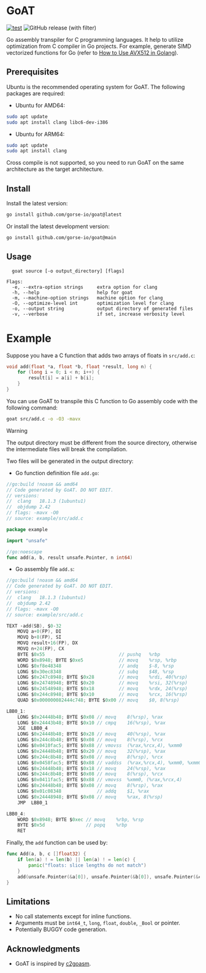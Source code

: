 # GoAT

[![test](https://github.com/gorse-io/goat/actions/workflows/test.yml/badge.svg)](https://github.com/gorse-io/goat/actions/workflows/test.yml)
![GitHub release (with filter)](https://img.shields.io/github/v/release/gorse-io/goat)

Go assembly transpiler for C programming languages. It help to utilize optimization from C compiler in Go projects. For example, generate SIMD vectorized functions for Go (refer to [How to Use AVX512 in Golang](https://gorse.io/posts/avx512-in-golang.html)).

## Prerequisites

Ubuntu is the recommended operating system for GoAT. The following packages are required:

- Ubuntu for AMD64:

```bash
sudo apt update
sudo apt install clang libc6-dev-i386
```

- Ubuntu for ARM64:

```bash
sudo apt update
sudo apt install clang
```

Cross compile is not supported, so you need to run GoAT on the same architecture as the target architecture.

## Install

Install the latest version:

```bash
go install github.com/gorse-io/goat@latest
```

Or install the latest development version:

```bash
go install github.com/gorse-io/goat@main
```

## Usage

```
  goat source [-o output_directory] [flags]

Flags:
  -e, --extra-option strings     extra option for clang
  -h, --help                     help for goat
  -m, --machine-option strings   machine option for clang
  -O, --optimize-level int       optimization level for clang
  -o, --output string            output directory of generated files
  -v, --verbose                  if set, increase verbosity level
```

# Example

Suppose you have a C function that adds two arrays of floats in `src/add.c`:

```c
void add(float *a, float *b, float *result, long n) {
    for (long i = 0; i < n; i++) {
        result[i] = a[i] + b[i];
    }
}
```

You can use GoAT to transpile this C function to Go assembly code with the following command:

```bash
goat src/add.c -o -O3 -mavx
```

> [!WARNING]
> The output directory must be different from the source directory, otherwise the intermediate files will break the compilation.

Two files will be generated in the output directory:

- Go function definition file `add.go`:

```go
//go:build !noasm && amd64
// Code generated by GoAT. DO NOT EDIT.
// versions:
// 	clang   18.1.3 (1ubuntu1)
// 	objdump 2.42
// flags: -mavx -O0
// source: example/src/add.c

package example

import "unsafe"

//go:noescape
func add(a, b, result unsafe.Pointer, n int64)
```

- Go assembly file `add.s`:

```go
//go:build !noasm && amd64
// Code generated by GoAT. DO NOT EDIT.
// versions:
// 	clang   18.1.3 (1ubuntu1)
// 	objdump 2.42
// flags: -mavx -O0
// source: example/src/add.c

TEXT ·add(SB), $0-32
	MOVQ a+0(FP), DI
	MOVQ b+8(FP), SI
	MOVQ result+16(FP), DX
	MOVQ n+24(FP), CX
	BYTE $0x55                           // pushq	%rbp
	WORD $0x8948; BYTE $0xe5             // movq	%rsp, %rbp
	LONG $0xf8e48348                     // andq	$-8, %rsp
	LONG $0x30ec8348                     // subq	$48, %rsp
	LONG $0x247c8948; BYTE $0x28         // movq	%rdi, 40(%rsp)
	LONG $0x24748948; BYTE $0x20         // movq	%rsi, 32(%rsp)
	LONG $0x24548948; BYTE $0x18         // movq	%rdx, 24(%rsp)
	LONG $0x244c8948; BYTE $0x10         // movq	%rcx, 16(%rsp)
	QUAD $0x000000082444c748; BYTE $0x00 // movq	$0, 8(%rsp)

LBB0_1:
	LONG $0x24448b48; BYTE $0x08 // movq	8(%rsp), %rax
	LONG $0x24443b48; BYTE $0x10 // cmpq	16(%rsp), %rax
	JGE  LBB0_4
	LONG $0x24448b48; BYTE $0x28 // movq	40(%rsp), %rax
	LONG $0x244c8b48; BYTE $0x08 // movq	8(%rsp), %rcx
	LONG $0x0410fac5; BYTE $0x88 // vmovss	(%rax,%rcx,4), %xmm0            # xmm0 = mem[0],zero,zero,zero
	LONG $0x24448b48; BYTE $0x20 // movq	32(%rsp), %rax
	LONG $0x244c8b48; BYTE $0x08 // movq	8(%rsp), %rcx
	LONG $0x0458fac5; BYTE $0x88 // vaddss	(%rax,%rcx,4), %xmm0, %xmm0
	LONG $0x24448b48; BYTE $0x18 // movq	24(%rsp), %rax
	LONG $0x244c8b48; BYTE $0x08 // movq	8(%rsp), %rcx
	LONG $0x0411fac5; BYTE $0x88 // vmovss	%xmm0, (%rax,%rcx,4)
	LONG $0x24448b48; BYTE $0x08 // movq	8(%rsp), %rax
	LONG $0x01c08348             // addq	$1, %rax
	LONG $0x24448948; BYTE $0x08 // movq	%rax, 8(%rsp)
	JMP  LBB0_1

LBB0_4:
	WORD $0x8948; BYTE $0xec // movq	%rbp, %rsp
	BYTE $0x5d               // popq	%rbp
	RET
```

Finally, the `add` function can be used by:

```go
func Add(a, b, c []float32) {
	if len(a) ! = len(b) || len(a) ! = len(c) {
		panic("floats: slice lengths do not match")
	}
	add(unsafe.Pointer(&a[0]), unsafe.Pointer(&b[0]), unsafe.Pointer(&c[0]), int64(len(a)))
}
```

## Limitations

- No call statements except for inline functions.
- Arguments must be `int64_t`, `long`, `float`, `double`, `_Bool` or pointer.
- Potentially BUGGY code generation.

## Acknowledgments

- GoAT is inspired by [c2goasm](https://github.com/minio/c2goasm).

